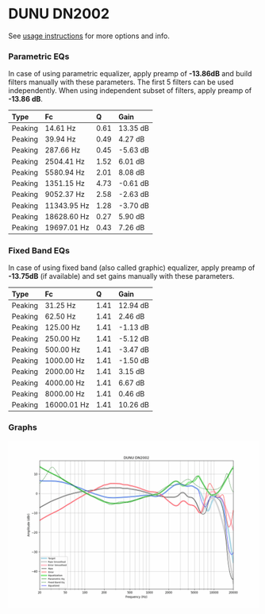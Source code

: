 # DUNU DN2002
See [usage instructions](https://github.com/jaakkopasanen/AutoEq#usage) for more options and info.

### Parametric EQs
In case of using parametric equalizer, apply preamp of **-13.86dB** and build filters manually
with these parameters. The first 5 filters can be used independently.
When using independent subset of filters, apply preamp of **-13.86 dB**.

| Type    | Fc          |    Q | Gain     |
|:--------|:------------|:-----|:---------|
| Peaking | 14.61 Hz    | 0.61 | 13.35 dB |
| Peaking | 39.94 Hz    | 0.49 | 4.27 dB  |
| Peaking | 287.66 Hz   | 0.45 | -5.63 dB |
| Peaking | 2504.41 Hz  | 1.52 | 6.01 dB  |
| Peaking | 5580.94 Hz  | 2.01 | 8.08 dB  |
| Peaking | 1351.15 Hz  | 4.73 | -0.61 dB |
| Peaking | 9052.37 Hz  | 2.58 | -2.63 dB |
| Peaking | 11343.95 Hz | 1.28 | -3.70 dB |
| Peaking | 18628.60 Hz | 0.27 | 5.90 dB  |
| Peaking | 19697.01 Hz | 0.43 | 7.26 dB  |

### Fixed Band EQs
In case of using fixed band (also called graphic) equalizer, apply preamp of **-13.75dB**
(if available) and set gains manually with these parameters.

| Type    | Fc          |    Q | Gain     |
|:--------|:------------|:-----|:---------|
| Peaking | 31.25 Hz    | 1.41 | 12.94 dB |
| Peaking | 62.50 Hz    | 1.41 | 2.46 dB  |
| Peaking | 125.00 Hz   | 1.41 | -1.13 dB |
| Peaking | 250.00 Hz   | 1.41 | -5.12 dB |
| Peaking | 500.00 Hz   | 1.41 | -3.47 dB |
| Peaking | 1000.00 Hz  | 1.41 | -1.50 dB |
| Peaking | 2000.00 Hz  | 1.41 | 3.15 dB  |
| Peaking | 4000.00 Hz  | 1.41 | 6.67 dB  |
| Peaking | 8000.00 Hz  | 1.41 | 0.46 dB  |
| Peaking | 16000.01 Hz | 1.41 | 10.26 dB |

### Graphs
![](./DUNU%20DN2002.png)